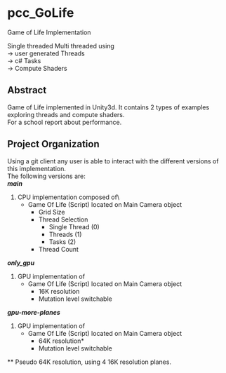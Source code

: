 # pcc_GoLife
Game of Life Implementation

Single threaded
Multi threaded using\
  -> user generated Threads\
  -> c# Tasks\
  -> Compute Shaders


## Abstract
Game of Life implemented in Unity3d. It contains 2 types of examples exploring threads and compute shaders.\
For a school report about performance.

## Project Organization
Using a git client any user is able to interact with the different versions of this implementation.\
The following versions are:\
***main***
1. CPU implementation composed of\
   - Game Of Life (Script) located on Main Camera object
     - Grid Size
     - Thread Selection
       - Single Thread (0)
       - Threads (1)
       - Tasks (2)
     - Thread Count

***only_gpu***
1. GPU implementation of
    - Game Of Life (Script) located on Main Camera object
      - 16K resolution
      - Mutation level switchable

***gpu-more-planes***
1. GPU implementation of
    - Game Of Life (Script) located on Main Camera object
      - 64K resolution*
      - Mutation level switchable

** Pseudo 64K resolution, using 4 16K resolution planes.





